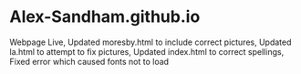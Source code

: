 # Alex-Sandham.github.io
Webpage Live,
Updated moresby.html to include correct pictures,
Updated la.html to attempt to fix pictures,
Updated index.html to correct spellings,
Fixed error which caused fonts not to load
